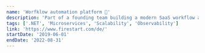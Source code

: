 ```yaml
---
name: 'Worfklow automation platform 🚀'
description: 'Part of a founding team building a modern SaaS workflow automation platform from the ground up.  Built scalable event-driven microservice architecture for a multi-tenancy system system.'
tags: ['.NET', 'Microservices', 'Scalability', 'Observability']
link: 'https://www.firestart.com/de/'
startDate: '2019-06-01'
endDate: '2022-08-31'
---
```

